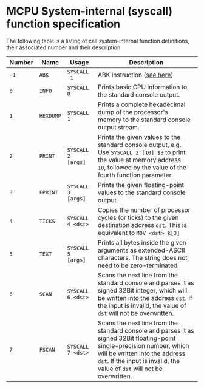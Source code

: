 # MCPU System-internal (syscall) function specification

The following table is a listing of call system-internal function definitions, their associated number and their description.

| Number | Name      | Usage              | Description                              |
| ------ | --------- | ------------------ | ---------------------------------------- |
| `-1`   | `ABK`     | `SYSCALL -1`       | ABK instruction ([see here](https://github.com/Unknown6656/kit.edu/blob/master/CustomDefinitions/CustomDefinitions.pdf)). |
| `0`    | `INFO`    | `SYSCALL 0`        | Prints basic CPU information to the standard console output. |
| `1`    | `HEXDUMP` | `SYSCALL 1`        | Prints a complete hexadecimal dump of the processor's<br/>memory to the standard console output stream. |
| `2`    | `PRINT`   | `SYSCALL 2 [args]` | Prints the given values to the standard console output, e.g.<br/>Use `SYSCALL 2 [10] $3` to print the value at memory address<br/>`10`, followed by the value of the fourth function parameter. |
| `3`    | `FPRINT`  | `SYSCALL 3 [args]` | Prints the given floating-point values to the standard console<br/>output. |
| `4`    | `TICKS`   | `SYSCALL 4 <dst>`  | Copies the number of processor cycles (or ticks) to the given<br/>destination address `dst`. This is equivalent to `MOV <dst> k[3]` |
| `5`  | `TEXT` | `SYSCALL 5 [args]` | Prints all bytes inside the given arguments as extended-ASCII characters. The string does not need to be zero-terminated. |
| `6` | `SCAN` | `SYSCALL 6 <dst>` | Scans the next line from the standard console and parses it as signed 32Bit integer, which will be written into the address `dst`. If the input is invalid, the value of `dst` will not be overwritten. |
| `7` | `FSCAN` | `SYSCALL 7 <dst>` | Scans the next line from the standard console and parses it as signed 32Bit floating-point single-precision number, which will be written into the address `dst`. If the input is invalid, the value of `dst` will not be overwritten. |
